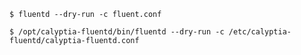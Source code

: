 
```console
$ fluentd --dry-run -c fluent.conf
```


```console
$ /opt/calyptia-fluentd/bin/fluentd --dry-run -c /etc/calyptia-fluentd/calyptia-fluentd.conf
```
